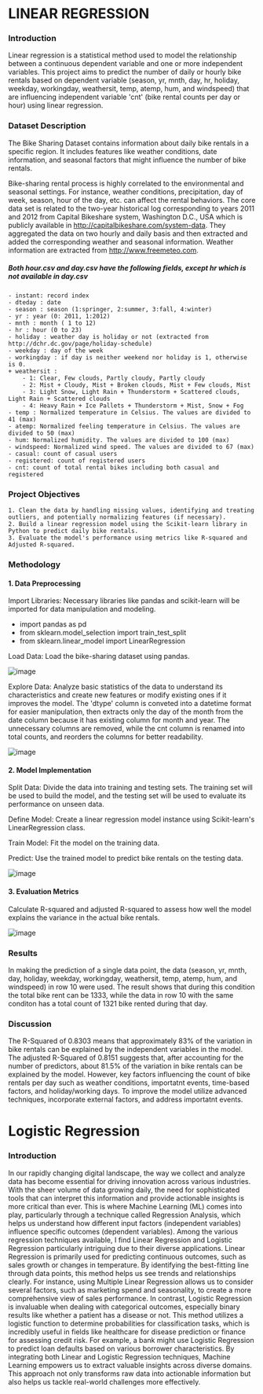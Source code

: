 # LINEAR REGRESSION

### Introduction

Linear regression is a statistical method used to model the relationship between a continuous dependent variable and one or more independent variables. This project aims to predict the number of daily or hourly bike rentals based on dependent variable (season, yr, mnth, day, hr, holiday, weekday, workingday, weathersit, temp, atemp, hum, and windspeed) that are influencing independent variable 'cnt' (bike rental counts per day or hour)  using linear regression.  
    
### Dataset Description

The Bike Sharing Dataset contains information about daily bike rentals in a specific region. It includes features like weather conditions, date information, and seasonal factors that might influence the number of bike rentals.

Bike-sharing rental process is highly correlated to the environmental and seasonal settings. For instance, weather conditions, precipitation, day of week, season, hour of the day, etc. can affect the rental behaviors. The core data set is related to the two-year historical log corresponding to years 2011 and 2012 from Capital Bikeshare system, Washington D.C., USA which is publicly available in http://capitalbikeshare.com/system-data. They aggregated the data on two hourly and daily basis and then  extracted and added the corresponding weather and seasonal information. Weather information are extracted from http://www.freemeteo.com. 

##### Both hour.csv and day.csv have the following fields, except hr which is not available in day.csv
	- instant: record index
	- dteday : date
	- season : season (1:springer, 2:summer, 3:fall, 4:winter)
	- yr : year (0: 2011, 1:2012)
	- mnth : month ( 1 to 12)
	- hr : hour (0 to 23)
	- holiday : weather day is holiday or not (extracted from http://dchr.dc.gov/page/holiday-schedule)
	- weekday : day of the week
	- workingday : if day is neither weekend nor holiday is 1, otherwise is 0.
	+ weathersit : 
		- 1: Clear, Few clouds, Partly cloudy, Partly cloudy
		- 2: Mist + Cloudy, Mist + Broken clouds, Mist + Few clouds, Mist
		- 3: Light Snow, Light Rain + Thunderstorm + Scattered clouds, Light Rain + Scattered clouds
		- 4: Heavy Rain + Ice Pallets + Thunderstorm + Mist, Snow + Fog
	- temp : Normalized temperature in Celsius. The values are divided to 41 (max)
	- atemp: Normalized feeling temperature in Celsius. The values are divided to 50 (max)
	- hum: Normalized humidity. The values are divided to 100 (max)
	- windspeed: Normalized wind speed. The values are divided to 67 (max)
	- casual: count of casual users
	- registered: count of registered users
	- cnt: count of total rental bikes including both casual and registered

### Project Objectives

    1. Clean the data by handling missing values, identifying and treating outliers, and potentially normalizing features (if necessary).
    2. Build a linear regression model using the Scikit-learn library in Python to predict daily bike rentals.
    3. Evaluate the model's performance using metrics like R-squared and Adjusted R-squared.

### Methodology
#### 1. Data Preprocessing

Import Libraries: Necessary libraries like pandas and scikit-learn will be imported for data manipulation and modeling.
- import pandas as pd
- from sklearn.model_selection import train_test_split
- from sklearn.linear_model import LinearRegression

Load Data: Load the bike-sharing dataset using pandas.

![image](https://github.com/user-attachments/assets/fbee4e02-8c8a-4eeb-aec4-c8e92c01a207)

Explore Data: Analyze basic statistics of the data to understand its characteristics and create new features or modify existing ones if it improves the model.
The 'dtype' column  is conveted into a datetime format for easier manipulation, then extracts only the day of the month from the date column because it has existing column for month and year. The 
unnecessary columns are removed, while the cnt column is renamed into total counts, and reorders the columns for better readability.

![image](https://github.com/user-attachments/assets/ef902978-bb21-4763-aadd-128d47885319)
    
#### 2. Model Implementation

Split Data: Divide the data into training and testing sets. The training set will be used to build the model, and the testing set will be used to evaluate its performance on unseen data.

Define Model: Create a linear regression model instance using Scikit-learn's LinearRegression class.

Train Model: Fit the model on the training data.

Predict: Use the trained model to predict bike rentals on the testing data.

![image](https://github.com/user-attachments/assets/9b972e9f-f701-4f23-81fc-b861f48002f7)

#### 3. Evaluation Metrics

Calculate R-squared and adjusted R-squared to assess how well the model explains the variance in the actual bike rentals.

![image](https://github.com/user-attachments/assets/0ec5efdf-0280-4e7d-85a0-fc2bf4f7019b)

### Results
In making the prediction of a single data point, the data (season, yr, mnth, day, holiday, weekday, workingday, weathersit, temp, atemp, hum, and windspeed) in row 10 were used. The result shows that during this condition the total bike rent can be 1333, while the data in row 10 with the same conditon has a total count of 1321 bike rented during that day.

    
### Discussion

The R-Squared of 0.8303 means that approximately 83% of the variation in bike rentals can be explained by the independent variables in the model. The adjusted R-Squared of 0.8151 suggests that, after accounting for the number of predictors, about 81.5% of the variation in bike rentals can be explained by the model. However, key factors influencing the count of bike rentals per day such as weather conditions, importatnt events, time-based factors, and holiday/working days. To improve the model utilize advanced techniques, incorporate external factors, and address importatnt events.

# Logistic Regression

### Introduction

In our rapidly changing digital landscape, the way we collect and analyze data has become essential for driving innovation across various industries. With the sheer volume of data growing daily, the need for sophisticated tools that can interpret this information and provide actionable insights is more critical than ever. This is where Machine Learning (ML) comes into play, particularly through a technique called Regression Analysis, which helps us understand how different input factors (independent variables) influence specific outcomes (dependent variables). Among the various regression techniques available, I find Linear Regression and Logistic Regression particularly intriguing due to their diverse applications. Linear Regression is primarily used for predicting continuous outcomes, such as sales growth or changes in temperature. By identifying the best-fitting line through data points, this method helps us see trends and relationships clearly. For instance, using Multiple Linear Regression allows us to consider several factors, such as marketing spend and seasonality, to create a more comprehensive view of sales performance. In contrast, Logistic Regression is invaluable when dealing with categorical outcomes, especially binary results like whether a patient has a disease or not. This method utilizes a logistic function to determine probabilities for classification tasks, which is incredibly useful in fields like healthcare for disease prediction or finance for assessing credit risk. For example, a bank might use Logistic Regression to predict loan defaults based on various borrower characteristics. By integrating both Linear and Logistic Regression techniques, Machine Learning empowers us to extract valuable insights across diverse domains. This approach not only transforms raw data into actionable information but also helps us tackle real-world challenges more effectively.



